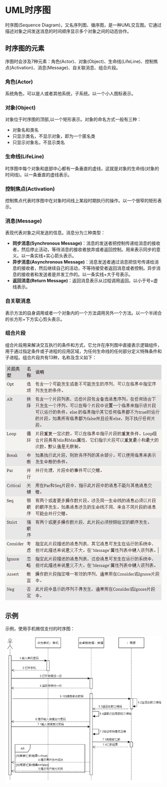 # UML时序图

时序图(Sequence Diagram)，又名序列图、循序图，是一种UML交互图。它通过描述对象之间发送消息的时间顺序显示多个对象之间的动态协作。

## 时序图的元素

序图时会涉及7种元素：角色(Actor)、对象(Object)、生命线(LifeLine)、控制焦点(Activation)、消息(Message)、自关联消息、组合片段。

### 角色(Actor)

系统角色，可以是人或者其他系统，子系统。以一个小人图标表示。

### 对象(Object)

对象位于时序图的顶部,以一个矩形表示。对象的命名方式一般有三种：

- 对象名和类名
- 只显示类名，不显示对象，即为一个匿名类
- 只显示对象名，不显示类名

### 生命线(LifeLine)

时序图中每个对象和底部中心都有一条垂直的虚线，这就是对象的生命线(对象的时间线)。以一条垂直的虚线表示。

### 控制焦点(Activation)

控制焦点代表时序图中在对象时间线上某段时期执行的操作。以一个很窄的矩形表示。

### 消息(Message)

表现代表对象之间发送的信息。消息分为三种类型：

- **同步消息(Synchronous Message)**：消息的发送者把控制传递给消息的接收者，然后停止活动，等待消息的接收者放弃或者返回控制。用来表示同步的意义。以一条实线+实心箭头表示。
- **异步消息(Asynchronous Message)**：消息发送者通过消息把信号传递给消息的接收者，然后继续自己的活动，不等待接受者返回消息或者控制。异步消息的接收者和发送者是并发工作的。以一条实线+大于号表示。
-  **返回消息(Return Message)**：返回消息表示从过程调用返回。以小于号+虚线表示。

### 自关联消息

表示方法的自身调用或者一个对象内的一个方法调用另外一个方法。以一个半闭合的长方形+下方实心剪头表示。

### 组合片段

组合片段用来解决交互执行的条件和方式，它允许在序列图中直接表示逻辑组件，用于通过指定条件或子进程的应用区域，为任何生命线的任何部分定义特殊条件和子进程。组合片段共有13种，名称及含义如下：

![](../img/fragment.png)

## 示例

示例，使用手机微信支付的时序图：

![](../img/seqence_diagram.png)

















